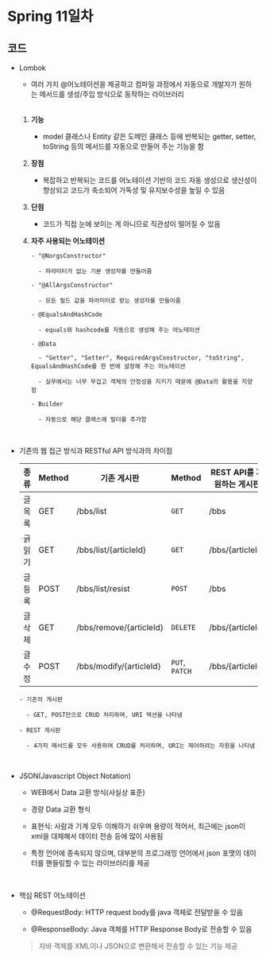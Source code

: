 # Spring 11일차

## **코드**

- Lombok

  - 여러 가지 @어노테이션을 제공하고 컴파일 과정에서 자동으로 개발자가 원하는 메서드를 생성/주입 방식으로 동작하는 라이브러리

  <br />

  1. **기능**

     - model 클래스나 Entity 같은 도메인 클래스 등에 반복되는 getter, setter, toString 등의 메서드를 자동으로 만들어 주는 기능을 함

  2. **장점**

     - 복잡하고 반복되는 코드를 어노테이션 기반의 코드 자동 생성으로 생산성이 향상되고 코드가 축소되어 가독성 및 유지보수성을 높일 수 있음

  3. **단점**

     - 코드가 직접 눈에 보이는 게 아니므로 직관성이 떨어질 수 있음

  4. **자주 사용되는 어노테이션**

     ```
     - "@NorgsConstructor"

       - 파라미터가 없는 기본 생성자를 만들어줌

     - "@AllArgsConstructor"

       - 모든 필드 값을 파라미터로 받는 생성자를 만들어줌

     - @EqualsAndHashCode

       - equals와 hashcode를 자동으로 생성해 주는 어노테이션

     - @Data

       - "Getter", "Setter", RequiredArgsConstructor, "toString", EqualsAndHashCode를 한 번에 설정해 주는 어노테이션

       - 실무에서는 너무 무겁고 객체의 안정성을 지키기 때문에 @Data의 활용을 지양함

     - Builder

       - 자동으로 해당 클래스에 빌더를 추가함
     ```

<br />

- 기존의 웹 접근 방식과 RESTful API 방식과의 차이점

  | 종류    | Method | 기존 게시판             | Method         | REST API를 지원하는 게시판 |
  | ------- | ------ | ----------------------- | -------------- | -------------------------- |
  | 글 목록 | GET    | /bbs/list               | `GET`          | /bbs                       |
  | 긁 읽기 | GET    | /bbs/list/{articleId}   | `GET`          | /bbs/{articleId}           |
  | 글 등록 | POST   | /bbs/list/resist        | `POST`         | /bbs                       |
  | 글 삭제 | GET    | /bbs/remove/{articleId} | `DELETE`       | /bbs/{articleId}           |
  | 글 수정 | POST   | /bbs/modify/{articleId} | `PUT`, `PATCH` | /bbs/{articleId}           |

  ```
  - 기존의 게시판

    - GET, POST만으로 CRUD 처리하며, URI 액션을 나타냄

  - REST 게시판

    - 4가지 메서드를 모두 사용하여 CRUD를 처리하며, URI는 제어하려는 자원을 나타냄
  ```

<br />

- JSON(Javascript Object Notation)

  - WEB에서 Data 교환 방식(사실상 표준)

  - 경량 Data 교환 형식

  - 표현식: 사람과 기계 모두 이해하기 쉬우며 용량이 적어서, 최근에는 json이 xml을 대체해서 데이터 전송 등에 많이 사용됨

  - 특정 언어에 종속되지 않으며, 대부분의 프로그래밍 언어에서 json 포맷의 데이터를 핸들링할 수 있는 라이브러리를 제공

<br />

- 핵심 REST 어노테이션

  - @RequestBody: HTTP request body를 java 객체로 전달받을 수 있음

  - @ResponseBody: Java 객체를 HTTP Response Body로 전송할 수 있음

  > 자바 객체를 XML이나 JSON으로 변환해서 전송할 수 있는 기능 제공
